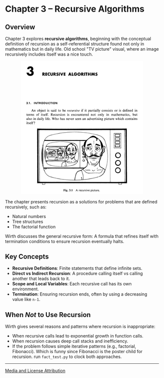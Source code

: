 # Chapter 3 – Recursive Algorithms

## Overview

Chapter 3 explores **recursive algorithms**, beginning with the conceptual definition of recursion as a self-referential structure found not only in mathematics but in daily life. Old school "TV picture" visual, where an image recursively includes itself was a nice touch.

<p align="center">
  <img src="/assets/recursion_tv.png" alt="Recursion" width="400"/>
</p>



The chapter presents recursion as a solutions for problems that are defined recursively, such as:

- Natural numbers
- Tree structures
- The factorial function

Wirth discusses the general recursive form: A formula that refines itself with termination conditions to ensure recursion eventually halts. 

## Key Concepts

- **Recursive Definitions**: Finite statements that define infinite sets.
- **Direct vs Indirect Recursion**: A procedure calling itself vs calling another that leads back to it.
- **Scope and Local Variables**: Each recursive call has its own environment.
- **Termination**: Ensuring recursion ends, often by using a decreasing value like `n-1`.

## When *Not* to Use Recursion

Wirth gives several reasons and patterns where recursion is inappropriate:

- When recursive calls lead to exponential growth in function calls.
- When recursion causes deep call stacks and inefficiency.
- If the problem follows simple iterative patterns (e.g., factorial, Fibonacci). Which is funny since Fibonacci is the poster child for recursion. run ``fact_test.py`` to clock both approaches.  

---
[Media and License Attribution](/REFERENCES.md)
